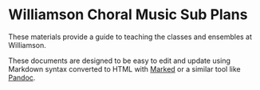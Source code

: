 # Williamson Choral Music Sub Plans

These materials provide a guide to teaching the classes and ensembles at Williamson.

These documents are designed to be easy to edit and update using Markdown syntax converted to HTML with [Marked](https://github.com/chjj/marked) or a similar tool like [Pandoc](http://pandoc.org).
